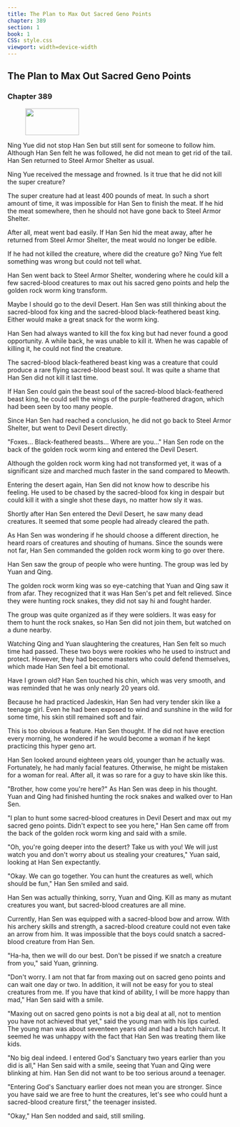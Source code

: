 ```yaml
---
title: The Plan to Max Out Sacred Geno Points
chapter: 389
section: 1
book: 1
CSS: style.css
viewport: width=device-width
---
```


## The Plan to Max Out Sacred Geno Points

### Chapter 389

<figure>
	<img src="../Images/gem.gif" alt="" id="gem" width="120" height="60" />
</figure>

Ning Yue did not stop Han Sen but still sent for someone to follow him. Although Han Sen felt he was followed, he did not mean to get rid of the tail. Han Sen returned to Steel Armor Shelter as usual.

Ning Yue received the message and frowned. Is it true that he did not kill the super creature?

The super creature had at least 400 pounds of meat. In such a short amount of time, it was impossible for Han Sen to finish the meat. If he hid the meat somewhere, then he should not have gone back to Steel Armor Shelter.

After all, meat went bad easily. If Han Sen hid the meat away, after he returned from Steel Armor Shelter, the meat would no longer be edible.

If he had not killed the creature, where did the creature go? Ning Yue felt something was wrong but could not tell what.

Han Sen went back to Steel Armor Shelter, wondering where he could kill a few sacred-blood creatures to max out his sacred geno points and help the golden rock worm king transform.

Maybe I should go to the devil Desert. Han Sen was still thinking about the sacred-blood fox king and the sacred-blood black-feathered beast king. Either would make a great snack for the worm king.

Han Sen had always wanted to kill the fox king but had never found a good opportunity. A while back, he was unable to kill it. When he was capable of killing it, he could not find the creature.

The sacred-blood black-feathered beast king was a creature that could produce a rare flying sacred-blood beast soul. It was quite a shame that Han Sen did not kill it last time.

If Han Sen could gain the beast soul of the sacred-blood black-feathered beast king, he could sell the wings of the purple-feathered dragon, which had been seen by too many people.

Since Han Sen had reached a conclusion, he did not go back to Steel Armor Shelter, but went to Devil Desert directly.

"Foxes… Black-feathered beasts… Where are you…" Han Sen rode on the back of the golden rock worm king and entered the Devil Desert.

Although the golden rock worm king had not transformed yet, it was of a significant size and marched much faster in the sand compared to Meowth.

Entering the desert again, Han Sen did not know how to describe his feeling. He used to be chased by the sacred-blood fox king in despair but could kill it with a single shot these days, no matter how sly it was.

Shortly after Han Sen entered the Devil Desert, he saw many dead creatures. It seemed that some people had already cleared the path.

As Han Sen was wondering if he should choose a different direction, he heard roars of creatures and shouting of humans. Since the sounds were not far, Han Sen commanded the golden rock worm king to go over there.

Han Sen saw the group of people who were hunting. The group was led by Yuan and Qing.

The golden rock worm king was so eye-catching that Yuan and Qing saw it from afar. They recognized that it was Han Sen's pet and felt relieved. Since they were hunting rock snakes, they did not say hi and fought harder.

The group was quite organized as if they were soldiers. It was easy for them to hunt the rock snakes, so Han Sen did not join them, but watched on a dune nearby.

Watching Qing and Yuan slaughtering the creatures, Han Sen felt so much time had passed. These two boys were rookies who he used to instruct and protect. However, they had become masters who could defend themselves, which made Han Sen feel a bit emotional.

Have I grown old? Han Sen touched his chin, which was very smooth, and was reminded that he was only nearly 20 years old.

Because he had practiced Jadeskin, Han Sen had very tender skin like a teenage girl. Even he had been exposed to wind and sunshine in the wild for some time, his skin still remained soft and fair.

This is too obvious a feature. Han Sen thought. If he did not have erection every morning, he wondered if he would become a woman if he kept practicing this hyper geno art.

Han Sen looked around eighteen years old, younger than he actually was. Fortunately, he had manly facial features. Otherwise, he might be mistaken for a woman for real. After all, it was so rare for a guy to have skin like this.

"Brother, how come you're here?" As Han Sen was deep in his thought. Yuan and Qing had finished hunting the rock snakes and walked over to Han Sen.

"I plan to hunt some sacred-blood creatures in Devil Desert and max out my sacred geno points. Didn't expect to see you here," Han Sen came off from the back of the golden rock worm king and said with a smile.

"Oh, you're going deeper into the desert? Take us with you! We will just watch you and don't worry about us stealing your creatures," Yuan said, looking at Han Sen expectantly.

"Okay. We can go together. You can hunt the creatures as well, which should be fun," Han Sen smiled and said.

Han Sen was actually thinking, sorry, Yuan and Qing. Kill as many as mutant creatures you want, but sacred-blood creatures are all mine.

Currently, Han Sen was equipped with a sacred-blood bow and arrow. With his archery skills and strength, a sacred-blood creature could not even take an arrow from him. It was impossible that the boys could snatch a sacred-blood creature from Han Sen.

"Ha-ha, then we will do our best. Don't be pissed if we snatch a creature from you," said Yuan, grinning.

"Don't worry. I am not that far from maxing out on sacred geno points and can wait one day or two. In addition, it will not be easy for you to steal creatures from me. If you have that kind of ability, I will be more happy than mad," Han Sen said with a smile.

"Maxing out on sacred geno points is not a big deal at all, not to mention you have not achieved that yet," said the young man with his lips curled. The young man was about seventeen years old and had a butch haircut. It seemed he was unhappy with the fact that Han Sen was treating them like kids.

"No big deal indeed. I entered God's Sanctuary two years earlier than you did is all," Han Sen said with a smile, seeing that Yuan and Qing were blinking at him. Han Sen did not want to be too serious around a teenager.

"Entering God's Sanctuary earlier does not mean you are stronger. Since you have said we are free to hunt the creatures, let's see who could hunt a sacred-blood creature first," the teenager insisted.

"Okay," Han Sen nodded and said, still smiling.